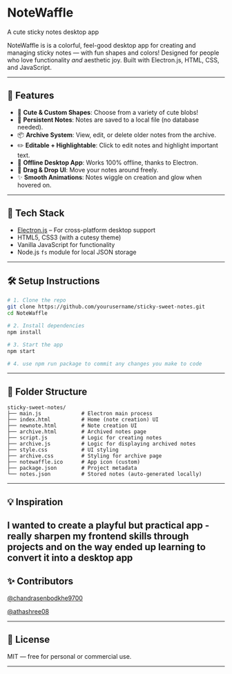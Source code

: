 # NoteWaffle
A cute sticky notes desktop app

NoteWaffle is is a colorful, feel-good desktop app for creating and managing sticky notes — with fun shapes and colors! Designed for people who love functionality *and* aesthetic joy. Built with Electron.js, HTML, CSS, and JavaScript.

---

## 🌟 Features

* 🎨 **Cute & Custom Shapes**: Choose from a variety of cute blobs!
* 💾 **Persistent Notes**: Notes are saved to a local file (no database needed).
* 📦 **Archive System**: View, edit, or delete older notes from the archive.
* ✏️ **Editable + Highlightable**: Click to edit notes and highlight important text.
* 🚀 **Offline Desktop App**: Works 100% offline, thanks to Electron.
* 🎯 **Drag & Drop UI**: Move your notes around freely.
* ✨ **Smooth Animations**: Notes wiggle on creation and glow when hovered on.

---


## 🔧 Tech Stack

* [Electron.js](https://www.electronjs.org/) – For cross-platform desktop support
* HTML5, CSS3 (with a cutesy theme)
* Vanilla JavaScript for functionality
* Node.js `fs` module for local JSON storage

---

## 🛠️ Setup Instructions

```bash
# 1. Clone the repo
git clone https://github.com/yourusername/sticky-sweet-notes.git
cd NoteWaffle

# 2. Install dependencies
npm install

# 3. Start the app
npm start

# 4. use npm run package to commit any changes you make to code 
```

---

## 🧁 Folder Structure

```
sticky-sweet-notes/
├── main.js             # Electron main process
├── index.html          # Home (note creation) UI
├── newnote.html        # Note creation UI
├── archive.html        # Archived notes page
├── script.js           # Logic for creating notes
├── archive.js          # Logic for displaying archived notes
├── style.css           # UI styling
├── archive.css         # Styling for archive page
├── notewaffle.ico      # App icon (custom)
├── package.json        # Project metadata
└── notes.json          # Stored notes (auto-generated locally)
```

---

## 💡 Inspiration

I wanted to create a playful but practical app - really sharpen my frontend skills through projects and on the way ended up learning to convert it into a desktop app
---
## ✨ Contributors
[@chandrasenbodkhe9700](https://github.com/chandrasenbodkhe9700)



[@athashree08](https://github.com/athashree08)

---

## 📄 License

MIT — free for personal or commercial use.

---

